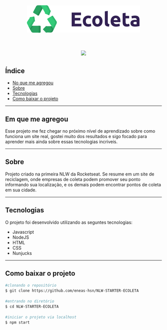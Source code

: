 <h1 align="center">
 <img src="./public/icones/logo.svg">
</h1>
<h1 align="center"><img src=https://media.giphy.com/media/LlFbmqfYxh9puPMTcc/giphy.gif> </h1>

## Índice
- [No que me agregou](#No-que-me-agregou)
- [Sobre](#Sobre)
- [Tecnologias](#Tecnologias)
- [Como baixar o projeto](#Como-baixar-o-projeto)

---
## Em que me agregou
Esse projeto me fez chegar no próximo nível de aprendizado sobre como funciona um site real, gostei muito dos resultados e sigo focado para aprender mais ainda sobre essas tecnologias incriveis.

---
## Sobre
Projeto criado na primeira NLW da Rocketseat. Se resume em um site de reciclagem, onde empresas de coleta podem promover seu ponto informando sua localização, e os demais podem encontrar pontos de coleta em sua cidade.

---
## Tecnologias
O projeto foi desenvolvido utilizando as seguntes tecnologias:

- Javascript
- NodeJS
- HTML
- CSS
- Nunjucks

---
## Como baixar o projeto
```bash
#clonando o repositório
$ git clone https://github.com/eneas-hsn/NLW-STARTER-ECOLETA

#entrando no diretório
$ cd NLW-STARTER-ECOLETA

#iniciar o projeto via localhost
$ npm start
```
